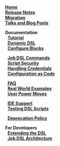 [**Home**](https://github.com/jenkinsci/job-dsl-plugin/wiki)<br>
[**Release Notes**](https://github.com/jenkinsci/job-dsl-plugin/wiki#release-notes)<br>
[**Migration**](Migration)<br>
[**Talks and Blog Posts**](Talks-and-Blog-Posts)<br>

**Documentation**<br>
&nbsp;&nbsp;[**Tutorial**](Tutorial---Using-the-Jenkins-Job-DSL)<br>
&nbsp;&nbsp;[**Dynamic DSL**](Dynamic-DSL)<br>
&nbsp;&nbsp;[**Configure Blocks**](The-Configure-Block)<br>

&nbsp;&nbsp;[**Job DSL Commands**](Job-DSL-Commands)<br>
&nbsp;&nbsp;[**Script Security**](Script-Security)<br>
&nbsp;&nbsp;[**Handling Credentials**](Handling-Credentials)<br>
&nbsp;&nbsp;[**Configuration as Code**](JCasC)<br>

&nbsp;&nbsp;[**FAQ**](Frequently-Asked-Questions)<br>
&nbsp;&nbsp;[**Real World Examples**](Real-World-Examples)<br>
&nbsp;&nbsp;[**User Power Moves**](User-Power-Moves)<br>

&nbsp;&nbsp;[**IDE Support**](IDE-Support)<br>
&nbsp;&nbsp;[**Testing DSL Scripts**](Testing-DSL-Scripts)<br>

&nbsp;&nbsp;[**Deprecation Policy**](Deprecation-Policy)<br>


**For Developers**<br>
&nbsp;&nbsp;[**Extending the DSL**](Extending-the-DSL)<br>
&nbsp;&nbsp;[**Job DSL Architecture**](Jenkins-Job-DSL-Architecture)<br>
